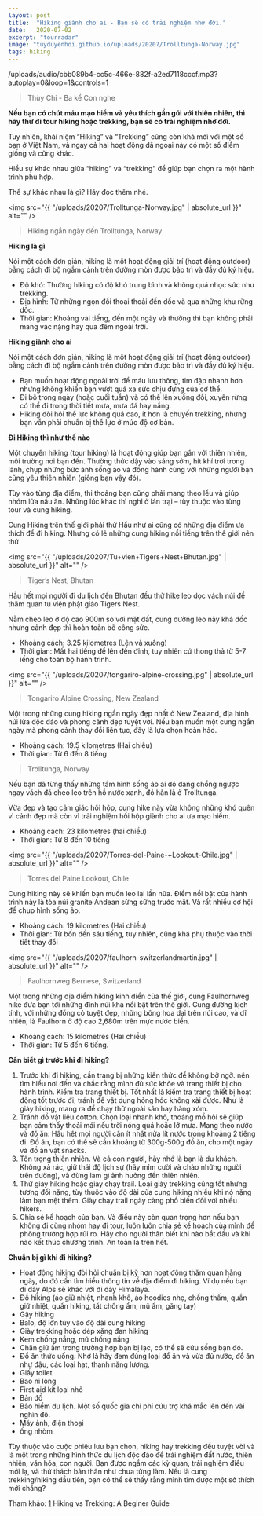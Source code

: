 ```yaml
---
layout: post
title:  "Hiking giành cho ai - Bạn sẽ có trải nghiệm nhớ đời."
date:   2020-07-02
excerpt: "tourradar"
image: "tuyduyenhoi.github.io/uploads/20207/Trolltunga-Norway.jpg"
tags: hiking
---
```


<p>/uploads/audio/cbb089b4-cc5c-466e-882f-a2ed7118cccf.mp3?autoplay=0&loop=1&controls=1</p>
<blockquote>Thùy Chi - Ba kể Con nghe</blockquote>

**Nếu bạn có chút máu mạo hiểm và yêu thích gần gũi với thiên nhiên, thì hãy thử đi tour hiking hoặc trekking, bạn sẽ có trải nghiệm nhớ đời.**

Tuy nhiên, khái niệm “Hiking” và “Trekking” cũng còn khá mới với một số bạn ở Việt Nam, và ngay cả hai hoạt động dã ngoại này có một số điểm giống và cũng khác.

Hiểu sự khác nhau giữa “hiking” và “trekking” để giúp bạn chọn ra một hành trình phù hợp.

Thế sự khác nhau là gì? Hãy đọc thêm nhé.

<span class="image fit"><img src="{{ "/uploads/20207/Trolltunga-Norway.jpg" | absolute_url }}" alt="" /></span>
<blockquote>Hiking ngắn ngày đến Trolltunga, Norway</blockquote>

**Hiking là gì**

Nói một cách đơn giản, hiking là một hoạt động giải trí (hoạt động outdoor) bằng cách đi bộ ngắm cảnh trên đường mòn được bảo trì và đầy đủ ký hiệu. 
- Độ khó: Thường hiking có độ khó trung bình và không quá nhọc sức như trekking.
- Địa hình: Từ những ngọn đồi thoai thoải đến dốc và qua những khu rừng dốc.
- Thời gian: Khoảng vài tiếng, đến một ngày và thường thì bạn không phải mang vác nặng hay qua đêm ngoài trời.

**Hiking giành cho ai**

Nói một cách đơn giản, hiking là một hoạt động giải trí (hoạt động outdoor) bằng cách đi bộ ngắm cảnh trên đường mòn được bảo trì và đầy đủ ký hiệu. 
- Bạn muốn hoạt động ngoài trời để máu lưu thông, tim đập nhanh hơn nhưng không khiến bạn vượt quá xa sức chịu đựng của cơ thể. 
- Đi bộ trong ngày (hoặc cuối tuần) và có thể lên xuống đồi, xuyên rừng có thể đi trong thời tiết mưa, mưa đá hay nắng.
- Hiking đòi hỏi thể lực không quá cao, ít hơn là chuyến trekking, nhưng bạn vẫn phải chuẩn bị thể lực ở mức độ cơ bản.

**Đi Hiking thì như thế nào**

Một chuyến hiking (tour hiking) là hoạt động giúp bạn gần với thiên nhiên, môi trường nơi bạn đến. Thường thức dậy vào sáng sớm, hít khí trời trong lành, chụp những bức ảnh sống ảo và đồng hành cùng với những người bạn cũng yêu thiên nhiên (giống bạn vậy đó).

Tùy vào từng địa điểm, thi thoảng bạn cũng phải mang theo lều và giúp nhóm lửa nấu ăn. Những lúc khác thì nghỉ ở lán trại – tùy thuộc vào từng tour và cung hiking.

Cung Hiking trên thế giới phải thử
Hầu như ai cũng có những địa điểm ưa thích để đi hiking. Nhưng có lẽ những cung hiking nổi tiếng trên thế giới nên thử

<span class="image fit"><img src="{{ "/uploads/20207/Tu+vien+Tigers+Nest+Bhutan.jpg" | absolute_url }}" alt="" /></span>
<blockquote>Tiger’s Nest, Bhutan</blockquote>

Hầu hết mọi người đi du lịch đến Bhutan đều thử hike leo dọc vách núi để thăm quan tu viện phật giáo Tigers Nest.

Nằm cheo leo ở độ cao 900m so với mặt đất, cung đường leo này khá dốc nhưng cảnh đẹp thì hoàn toàn bõ công sức.
- Khoảng cách: 3.25 kilometres (Lên và xuống)
- Thời gian: Mất hai tiếng để lên đến đỉnh, tuy nhiên cứ thong thả từ 5-7 iếng cho toàn bộ hành trình. 

<span class="image fit"><img src="{{ "/uploads/20207/tongariro-alpine-crossing.jpg" | absolute_url }}" alt="" /></span>
<blockquote>Tongariro Alpine Crossing, New Zealand</blockquote>

Một trong những cung hiking ngắn ngày đẹp nhất ở New Zealand, địa hình núi lửa độc đáo và phong cảnh đẹp tuyệt vời. Nếu bạn muốn một cung ngắn ngày mà phong cảnh thay đổi liên tục, đây là lựa chọn hoàn hảo.
- Khoảng cách: 19.5 kilometres (Hai chiều)
- Thời gian: Từ 6 đến 8 tiếng

<blockquote>Trolltunga, Norway</blockquote>

Nếu bạn đã từng thấy những tấm hình sống ảo ai đó đang chổng ngược ngay vách đá cheo leo trên hồ nước xanh, đó hẳn là ở Trolltunga.

Vừa đẹp và tạo cảm giác hồi hộp, cung hike này vừa không những khó quên vì cảnh đẹp mà còn vì trải nghiệm hồi hộp giành cho ai ưa mạo hiểm.
- Khoảng cách: 23 kilometres (hai chiều)
- Thời gian: Từ 8 đến 10 tiếng

<span class="image fit"><img src="{{ "/uploads/20207/Torres-del-Paine-+Lookout-Chile.jpg" | absolute_url }}" alt="" /></span>
<blockquote>Torres del Paine Lookout, Chile</blockquote>

Cung hiking này sẽ khiến bạn muốn leo lại lần nữa. Điểm nổi bật của hành trình này là tòa núi granite Andean sừng sững trước mặt. Và rất nhiều cơ hội để chụp hình sống ảo.
- Khoảng cách: 19 kilometres (Hai chiều)
- Thời gian: Từ bốn đến sáu tiếng, tuy nhiên, cũng khá phụ thuộc vào thời tiết thay đổi

<span class="image fit"><img src="{{ "/uploads/20207/faulhorn-switzerlandmartin.jpg" | absolute_url }}" alt="" /></span>
<blockquote>Faulhornweg Bernese, Switzerland</blockquote>

Một trong những địa điểm hiking kinh điển của thế giới, cung Faulhornweg hike đưa bạn tới những đỉnh núi khá nổi bật trên thế giới. Cung đường kịch tính, với những đồng cỏ tuyệt đẹp, những bông hoa dại trên núi cao, và dĩ nhiên, là Faulhorn ở độ cao 2,680m trên mực nước biển.
- Khoảng cách: 15 kilometres (Hai chiều)
- Thời gian: Từ 5 đến 6 tiếng.

**Cần biết gì trước khi đi hiking?**

1. Trước khi đi hiking, cần trang bị những kiến thức để không bỡ ngỡ. nên tìm hiểu nơi đến và chắc rằng mình đủ sức khỏe và trang thiết bị cho hành trình. 
Kiểm tra trang thiết bị. Tốt nhất là kiểm tra trang thiết bị hoạt động tốt trước đi, tránh để vật dụng hỏng hóc không xài được. Như là giày hiking, mang ra để chạy thử ngoài sân hay hàng xóm.
2. Tránh đồ vật liệu cotton. Chọn loại nhanh khô, thoáng mồ hôi sẽ giúp bạn cảm thấy thoải mái nếu trời nóng quá hoặc lỡ mưa.
Mang theo nước và đồ ăn: Hầu hết mọi người cần ít nhất nửa lít nước trong khoảng 2 tiếng đi. Đồ ăn, bạn có thể sẽ cần khoảng từ 300g-500g đồ ăn, cho một ngày và đồ ăn vặt snacks. 
3. Tôn trọng thiên nhiên. Và cả con người, hãy nhớ là bạn là du khách. Không xả rác, giữ thái độ lịch sự (hãy mỉm cười và chào những người trên đường), và đừng làm gì ảnh hưởng đến thiên nhiên.
4. Thử giày hiking hoặc giày chạy trail. Loại giày trekking cũng tốt nhưng tương đối nặng, tùy thuộc vào độ dài của cung hiking nhiều khi nó nặng làm bạn mệt thêm. Giày chạy trail ngày càng phổ biến đối với nhiều hikers.
5. Chia sẻ kế hoạch của bạn. Và điều này còn quan trọng hơn nếu bạn không đi cùng nhóm hay đi tour, luôn luôn chia sẻ kế hoạch của mình để phòng trường hợp rủi ro. Hãy cho người thân biết khi nào bắt đầu và khi nào kết thúc chương trình. An toàn là trên hết.

**Chuẩn bị gì khi đi hiking?**
- Hoạt động hiking đòi hỏi chuẩn bị kỹ hơn hoạt động thăm quan hằng ngày, do đó cần tìm hiểu thông tin về địa điểm đi hiking. Ví dụ nếu bạn đi dãy Alps sẽ khác với đi dãy Himalaya.
- Đồ hiking (áo giữ nhiệt, nhanh khô, áo hoodies nhẹ, chống thấm, quần giữ nhiệt, quần hiking, tất chống ẩm, mũ ấm, găng tay)
- Gậy hiking
- Balo, độ lớn tùy vào độ dài cung hiking
- Giày trekking hoặc dép xăng đan hiking
- Kem chống nắng, mũ chống nắng
- Chăn giữ ấm trong trường hợp bạn bị lạc, có thể sẽ cứu sống bạn đó.
- Đồ ăn thức uống. Nhớ là hãy đem đúng loại đồ ăn và vừa đủ nước, đồ ăn như đậu, các loại hạt, thanh năng lượng.
- Giấy toilet
- Bao ni lông
- First aid kit loại nhỏ
- Bản đồ
- Bảo hiểm du lịch. Một số quốc gia chi phí cứu trợ khá mắc lên đến vài nghìn đô.
- Máy ảnh, điện thoại
- ống nhòm

Tùy thuộc vào cuộc phiêu lưu bạn chọn, hiking hay trekking đều tuyệt vời và là một trong những hình thức du lịch độc đáo để trải nghiệm đất nước, thiên nhiên, văn hóa, con người. Bạn được ngắm các kỳ quan, trải nghiệm điều mới lạ, và thử thách bản thân như chưa từng làm. Nếu là cung trekking/hiking đầu tiên, bạn có thể sẽ thấy rằng mình tìm được một sở thích mới chăng?

Tham khảo: [1](https://www.tourradar.com/days-to-come/hiking-vs-trekking-a-guide-for-beginners/) Hiking vs Trekking: A Beginer Guide
